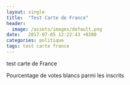 ```yaml
---
layout: single
title:  "Test Carte de France"
header:
  image: /assets/images/default.png
date:   2017-07-05 12:22:43 +0200
categories: politique
tags: test carte france
---
```


<link rel="stylesheet" href="{{site.baseurl}}/assets/css/colorbrewer.css">
<link rel="stylesheet" href="{{site.baseurl}}/assets/css/tooltip.css">

test carte de France

<div id="example"></div>

Pourcentage de votes blancs parmi les inscrits


<script src="https://d3js.org/d3.v4.min.js"></script>
<script>
 var baseurl = '{{site.baseurl}}';
</script>
<script src="{{site.baseurl}}/assets/js/carte-france.js">
</script>
